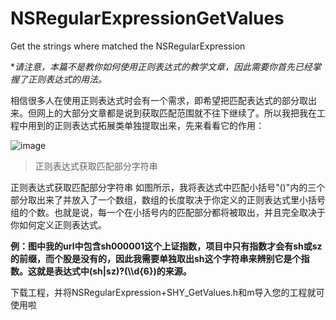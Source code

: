 # NSRegularExpressionGetValues
Get the strings where matched the NSRegularExpression

**请注意，本篇不是教你如何使用正则表达式的教学文章，因此需要你首先已经掌握了正则表达式的用法。*

相信很多人在使用正则表达式时会有一个需求，即希望把匹配表达式的部分取出来。但网上的大部分文章都是说到获取匹配范围就不往下继续了。所以我把我在工程中用到的正则表达式拓展类单独提取出来，先来看看它的作用：

![image](http://upload-images.jianshu.io/upload_images/4481854-3d4f8ab4e972707a.jpg?imageMogr2/auto-orient/strip%7CimageView2/2/w/1240)
> 正则表达式获取匹配部分字符串

正则表达式获取匹配部分字符串
       如图所示，我将表达式中匹配小括号"()"内的三个部分取出来了并放入了一个数组，数组的长度取决于你定义的正则表达式里小括号组的个数。也就是说，每一个在小括号内的匹配部分都将被取出，并且完全取决于你如何定义正则表达式。

**例：图中我的url中包含sh000001这个上证指数，项目中只有指数才会有sh或sz的前缀，而个股是没有的，因此我需要单独取出sh这个字符串来辨别它是个指数。这就是表达式中(sh|sz)?(\\\d{6})的来源。**

下载工程，并将NSRegularExpression+SHY_GetValues.h和m导入您的工程就可使用啦


